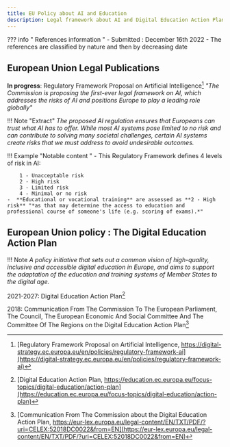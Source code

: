 ```yaml
---
title: EU Policy about AI and Education
description: Legal framework about AI and Digital Education Action Plan
---
```

??? info " References information "
    - Submitted : December 16th 2022
    - The references are classified by nature and then by decreasing date


## European Union Legal Publications

**In progress**: Regulatory Framework Proposal on Artificial Intelligence[^framai1]
*"The Commission is proposing the first-ever legal framework on AI, which addresses the risks of AI and positions Europe to play a leading role globally"*

!!! Note "Extract"
      *The proposed AI regulation ensures that Europeans can trust what AI has to offer. While most AI systems pose limited to no risk and can contribute to solving many societal challenges, certain AI systems create risks that we must address to avoid undesirable outcomes.*

!!! Example "Notable content "
    - This Regulatory Framework defines 4 levels of risk in AI:

        1 - Unacceptable risk  
        2 - High risk  
        3 - Limited risk  
        4 - Minimal or no risk
    -  **Educational or vocational training** are assessed as **2 - High risk** "*as that may determine the access to education and professional course of someone's life (e.g. scoring of exams).*"


## European Union policy : The Digital Education Action Plan

!!! Note
    *A policy initiative that sets out a common vision of high-quality, inclusive and accessible digital education in Europe, and aims to support the adaptation of the education and training systems of Member States to the digital age.*

2021-2027: Digital Education Action Plan[^DEAP1]

2018: Communication From The Commission To The European Parliament, The Council, The European Economic And Social Committee And The Committee Of The Regions on the Digital Education Action Plan[^DEAP2]

[^framai1]: [Regulatory Framework Proposal on Artificial Intelligence, https://digital-strategy.ec.europa.eu/en/policies/regulatory-framework-ai](https://digital-strategy.ec.europa.eu/en/policies/regulatory-framework-ai)

[^DEAP1]: [Digital Education Action Plan, https://education.ec.europa.eu/focus-topics/digital-education/action-plan](https://education.ec.europa.eu/focus-topics/digital-education/action-plan)

[^DEAP2]: [Communication From The Commission about the Digital Education Action Plan, https://eur-lex.europa.eu/legal-content/EN/TXT/PDF/?uri=CELEX:52018DC0022&from=EN](https://eur-lex.europa.eu/legal-content/EN/TXT/PDF/?uri=CELEX:52018DC0022&from=EN)

